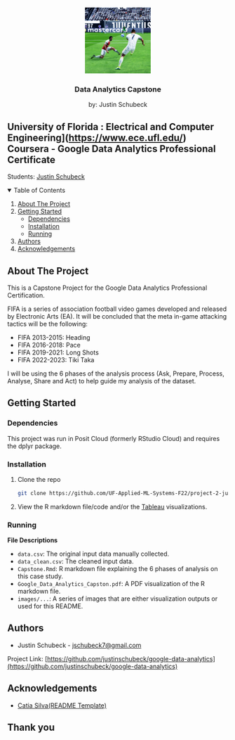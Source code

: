 <!-- PROJECT LOGO -->
<br />
<p align="center">
  <img src="images/fifa.jpg" alt="Logo" width="150" height="150">

  <h3 align="center">Data Analytics Capstone</h3>
  <p align="center">
    by: Justin Schubeck
  </p>
</p>

## University of Florida : Electrical and Computer Engineering](https://www.ece.ufl.edu/)<br />Coursera - Google Data Analytics Professional Certificate
Students: [Justin Schubeck](https://www.linkedin.com/in/justinschubeck/) <br />

<!-- TABLE OF CONTENTS -->
<details open="open">
  <summary>Table of Contents</summary>
  <ol>
    <li>
      <a href="#about-the-project">About The Project</a>
    </li>
    <li>
      <a href="#getting-started">Getting Started</a>
      <ul>
        <li><a href="#dependencies">Dependencies</a></li>
        <li><a href="#installation">Installation</a></li>
        <li><a href="#running">Running</a></li>
      </ul>
    </li>
    <li><a href="#authors">Authors</a></li>
    <li><a href="#acknowledgements">Acknowledgements</a></li>
  </ol>
</details>



<!-- ABOUT THE PROJECT -->
## About The Project
This is a Capstone Project for the Google Data Analytics Professional Certification.

FIFA is a series of association football video games developed and released by Electronic Arts (EA). It will be concluded that the meta in-game attacking tactics will be the following:

* FIFA 2013-2015: Heading
* FIFA 2016-2018: Pace
* FIFA 2019-2021: Long Shots
* FIFA 2022-2023: Tiki Taka

I will be using the 6 phases of the analysis process (Ask, Prepare, Process, Analyse, Share and Act) to help guide my analysis of the dataset.

<!-- GETTING STARTED -->
## Getting Started

### Dependencies
This project was run in Posit Cloud (formerly RStudio Cloud) and requires the dplyr package. 

### Installation

1. Clone the repo
   ```sh
   git clone https://github.com/UF-Applied-ML-Systems-F22/project-2-justinschubeck.git
   ```
2. View the R markdown file/code and/or the [Tableau](https://public.tableau.com/views/Google-Data-Analytics/Data?:language=en-US&:display_count=n&:origin=viz_share_link) visualizations. 

### Running

**File Descriptions**
* ```data.csv```: The original input data manually collected.
* ```data_clean.csv```: The cleaned input data.
* ```Capstone.Rmd```: R markdown file explaining the 6 phases of analysis on this case study. 
* ```Google_Data_Analytics_Capston.pdf```: A PDF visualization of the R markdown file. 
* ```images/...```: A series of images that are either visualization outputs or used for this README.

<!-- Authors -->
## Authors

* Justin Schubeck - jschubeck7@gmail.com

Project Link: [https://github.com/justinschubeck/google-data-analytics](https://github.com/justinschubeck/google-data-analytics)


<!-- ACKNOWLEDGEMENTS -->
## Acknowledgements

* [Catia Silva(README Template)](https://faculty.eng.ufl.edu/catia-silva/)

## Thank you